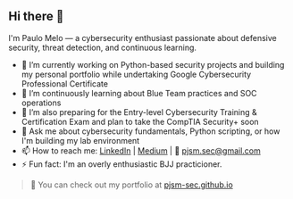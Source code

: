 ## Hi there 👋

I'm Paulo Melo — a cybersecurity enthusiast passionate about defensive security, threat detection, and continuous learning.

- 🔭 I’m currently working on Python-based security projects and building my personal portfolio while undertaking Google Cybersecurity Professional Certificate  
- 🌱 I’m continuously learning about Blue Team practices and SOC operations  
- 🎯 I’m also preparing for the Entry-level Cybersecurity Training & Certification Exam and plan to take the CompTIA Security+ soon  
- 💬 Ask me about cybersecurity fundamentals, Python scripting, or how I'm building my lab environment  
- 📫 How to reach me: [LinkedIn](https://www.linkedin.com/in/paulomelosec/) | [Medium](https://medium.com/@pjsm.sec) | 📧 pjsm.sec@gmail.com  
- ⚡ Fun fact: I'm an overly enthusiastic BJJ practicioner.

> 🚀 You can check out my portfolio at [pjsm-sec.github.io](https://pjsm-sec.github.io)
